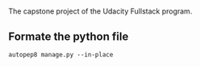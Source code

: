 # 

The capstone project of the Udacity Fullstack program.

## Formate the python file
```
autopep8 manage.py --in-place
```